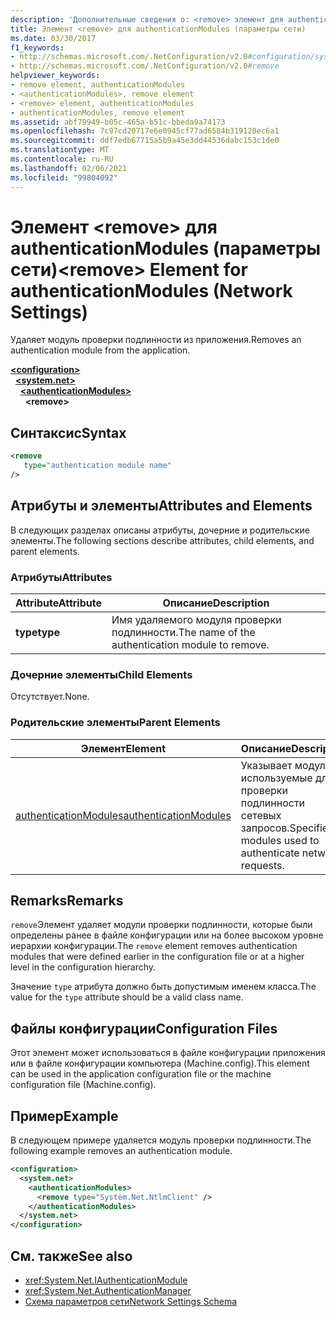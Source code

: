 ```yaml
---
description: 'Дополнительные сведения о: <remove> элемент для authenticationModules (параметры сети)'
title: Элемент <remove> для authenticationModules (параметры сети)
ms.date: 03/30/2017
f1_keywords:
- http://schemas.microsoft.com/.NetConfiguration/v2.0#configuration/system.net/authenticationModules/remove
- http://schemas.microsoft.com/.NetConfiguration/v2.0#remove
helpviewer_keywords:
- remove element, authenticationModules
- <authenticationModules>, remove element
- <remove> element, authenticationModules
- authenticationModules, remove element
ms.assetid: abf79949-b05c-465a-b51c-bbeda9a74173
ms.openlocfilehash: 7c97cd20717e6e0945cf77ad6584b319120ec6a1
ms.sourcegitcommit: ddf7edb67715a5b9a45e3dd44536dabc153c1de0
ms.translationtype: MT
ms.contentlocale: ru-RU
ms.lasthandoff: 02/06/2021
ms.locfileid: "99804092"
---
```

# <a name="remove-element-for-authenticationmodules-network-settings"></a><span data-ttu-id="08bee-103">Элемент \<remove> для authenticationModules (параметры сети)</span><span class="sxs-lookup"><span data-stu-id="08bee-103">\<remove> Element for authenticationModules (Network Settings)</span></span>

<span data-ttu-id="08bee-104">Удаляет модуль проверки подлинности из приложения.</span><span class="sxs-lookup"><span data-stu-id="08bee-104">Removes an authentication module from the application.</span></span>  

[**\<configuration>**](../configuration-element.md)\
&nbsp;&nbsp;[**\<system.net>**](system-net-element-network-settings.md)\
&nbsp;&nbsp;&nbsp;&nbsp;[**\<authenticationModules>**](authenticationmodules-element-network-settings.md)\
&nbsp;&nbsp;&nbsp;&nbsp;&nbsp;&nbsp;**\<remove>**

## <a name="syntax"></a><span data-ttu-id="08bee-105">Синтаксис</span><span class="sxs-lookup"><span data-stu-id="08bee-105">Syntax</span></span>  
  
```xml  
<remove
   type="authentication module name"
/>  
```  
  
## <a name="attributes-and-elements"></a><span data-ttu-id="08bee-106">Атрибуты и элементы</span><span class="sxs-lookup"><span data-stu-id="08bee-106">Attributes and Elements</span></span>  

 <span data-ttu-id="08bee-107">В следующих разделах описаны атрибуты, дочерние и родительские элементы.</span><span class="sxs-lookup"><span data-stu-id="08bee-107">The following sections describe attributes, child elements, and parent elements.</span></span>  
  
### <a name="attributes"></a><span data-ttu-id="08bee-108">Атрибуты</span><span class="sxs-lookup"><span data-stu-id="08bee-108">Attributes</span></span>  
  
|<span data-ttu-id="08bee-109">**Attribute**</span><span class="sxs-lookup"><span data-stu-id="08bee-109">**Attribute**</span></span>|<span data-ttu-id="08bee-110">**Описание**</span><span class="sxs-lookup"><span data-stu-id="08bee-110">**Description**</span></span>|  
|-------------------|---------------------|  
|<span data-ttu-id="08bee-111">**type**</span><span class="sxs-lookup"><span data-stu-id="08bee-111">**type**</span></span>|<span data-ttu-id="08bee-112">Имя удаляемого модуля проверки подлинности.</span><span class="sxs-lookup"><span data-stu-id="08bee-112">The name of the authentication module to remove.</span></span>|  
  
### <a name="child-elements"></a><span data-ttu-id="08bee-113">Дочерние элементы</span><span class="sxs-lookup"><span data-stu-id="08bee-113">Child Elements</span></span>  

 <span data-ttu-id="08bee-114">Отсутствует.</span><span class="sxs-lookup"><span data-stu-id="08bee-114">None.</span></span>  
  
### <a name="parent-elements"></a><span data-ttu-id="08bee-115">Родительские элементы</span><span class="sxs-lookup"><span data-stu-id="08bee-115">Parent Elements</span></span>  
  
|<span data-ttu-id="08bee-116">**Элемент**</span><span class="sxs-lookup"><span data-stu-id="08bee-116">**Element**</span></span>|<span data-ttu-id="08bee-117">**Описание**</span><span class="sxs-lookup"><span data-stu-id="08bee-117">**Description**</span></span>|  
|-----------------|---------------------|  
|[<span data-ttu-id="08bee-118">authenticationModules</span><span class="sxs-lookup"><span data-stu-id="08bee-118">authenticationModules</span></span>](authenticationmodules-element-network-settings.md)|<span data-ttu-id="08bee-119">Указывает модули, используемые для проверки подлинности сетевых запросов.</span><span class="sxs-lookup"><span data-stu-id="08bee-119">Specifies modules used to authenticate network requests.</span></span>|  
  
## <a name="remarks"></a><span data-ttu-id="08bee-120">Remarks</span><span class="sxs-lookup"><span data-stu-id="08bee-120">Remarks</span></span>  

 <span data-ttu-id="08bee-121">`remove`Элемент удаляет модули проверки подлинности, которые были определены ранее в файле конфигурации или на более высоком уровне иерархии конфигурации.</span><span class="sxs-lookup"><span data-stu-id="08bee-121">The `remove` element removes authentication modules that were defined earlier in the configuration file or at a higher level in the configuration hierarchy.</span></span>  
  
 <span data-ttu-id="08bee-122">Значение `type` атрибута должно быть допустимым именем класса.</span><span class="sxs-lookup"><span data-stu-id="08bee-122">The value for the `type` attribute should be a valid class name.</span></span>  
  
## <a name="configuration-files"></a><span data-ttu-id="08bee-123">Файлы конфигурации</span><span class="sxs-lookup"><span data-stu-id="08bee-123">Configuration Files</span></span>  

 <span data-ttu-id="08bee-124">Этот элемент может использоваться в файле конфигурации приложения или в файле конфигурации компьютера (Machine.config).</span><span class="sxs-lookup"><span data-stu-id="08bee-124">This element can be used in the application configuration file or the machine configuration file (Machine.config).</span></span>  
  
## <a name="example"></a><span data-ttu-id="08bee-125">Пример</span><span class="sxs-lookup"><span data-stu-id="08bee-125">Example</span></span>  

 <span data-ttu-id="08bee-126">В следующем примере удаляется модуль проверки подлинности.</span><span class="sxs-lookup"><span data-stu-id="08bee-126">The following example removes an authentication module.</span></span>  
  
```xml  
<configuration>  
  <system.net>  
    <authenticationModules>  
      <remove type="System.Net.NtlmClient" />  
    </authenticationModules>  
  </system.net>  
</configuration>  
```  
  
## <a name="see-also"></a><span data-ttu-id="08bee-127">См. также</span><span class="sxs-lookup"><span data-stu-id="08bee-127">See also</span></span>

- <xref:System.Net.IAuthenticationModule>
- <xref:System.Net.AuthenticationManager>
- [<span data-ttu-id="08bee-128">Схема параметров сети</span><span class="sxs-lookup"><span data-stu-id="08bee-128">Network Settings Schema</span></span>](index.md)
